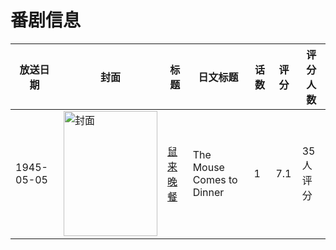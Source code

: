 # 番剧信息

|放送日期|封面|标题|日文标题|话数|评分|评分人数|
|---|---|---|---|---|---|---|
|1945-05-05|<img src="//lain.bgm.tv/pic/cover/c/94/ed/275358_aXHY8.jpg" alt="封面" style="width:150px;height:200px;object-fit:cover;">|[鼠来晚餐](https://bangumi.tv/subject/275358)|The Mouse Comes to Dinner|1|7.1|35人评分|
